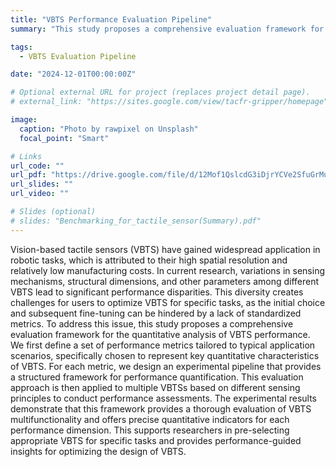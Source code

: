 ```yaml
---
title: "VBTS Performance Evaluation Pipeline"
summary: "This study proposes a comprehensive evaluation framework for quantitatively analyzing VBTS performance, addressing challenges from varying sensing mechanisms and structures. We define key performance metrics relevant to application scenarios and design an experimental pipeline for structured assessment. Applying this framework to multiple VBTSs demonstrates its effectiveness in evaluating multifunctionality and providing precise quantitative indicators. This helps researchers select suitable VBTSs and optimize their design for specific tasks."

tags:
  - VBTS Evaluation Pipeline

date: "2024-12-01T00:00:00Z"

# Optional external URL for project (replaces project detail page).
# external_link: "https://sites.google.com/view/tacfr-gripper/homepage"

image:
  caption: "Photo by rawpixel on Unsplash"
  focal_point: "Smart"

# Links
url_code: ""
url_pdf: "https://drive.google.com/file/d/12Mof1QslcdG3iDjrYCVe2SfuGrMu_Qlf/view?usp=sharing"
url_slides: ""
url_video: ""

# Slides (optional)
# slides: "Benchmarking_for_tactile_sensor(Summary).pdf"
---
```


Vision-based tactile sensors (VBTS) have gained widespread application in robotic tasks, which is attributed to their high spatial resolution and relatively low manufacturing costs. In current research, variations in sensing mechanisms, structural dimensions, and other parameters among different VBTS lead to significant performance disparities. This diversity creates challenges for users to optimize VBTS for specific tasks, as the initial choice and subsequent fine-tuning can be hindered by a lack of standardized metrics. To address this issue, this study proposes a comprehensive evaluation framework for the quantitative analysis of VBTS performance. We first define a set of performance metrics tailored to typical application scenarios, specifically chosen to represent key quantitative characteristics of VBTS. For each metric, we design an experimental pipeline that provides a structured framework for performance quantification. This evaluation approach is then applied to multiple VBTSs based on different sensing principles to conduct performance assessments. The experimental results demonstrate that this framework provides a thorough evaluation of VBTS multifunctionality and offers precise quantitative indicators for each performance dimension. This supports researchers in pre-selecting appropriate VBTS for specific tasks and provides performance-guided insights for optimizing the design of VBTS.

